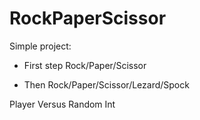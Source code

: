 # RockPaperScissor

Simple project:

- First step 
    Rock/Paper/Scissor

- Then 
    Rock/Paper/Scissor/Lezard/Spock

Player Versus Random Int